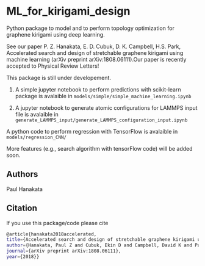 # ML_for_kirigami_design
Python package to model and to perform topology optimization for graphene kirigami using deep learning.

See our paper 
P. Z. Hanakata, E. D. Cubuk, D. K. Campbell, H.S. Park, Accelerated search and design of stretchable graphene kirigami using machine learning (arXiv preprint arXiv:1808.06111).Our paper is recently accepted to Physical Review Letters!

This package is still under developement. 

1. A simple jupyter notebook to perform predictions with scikit-learn package is avalaible in `models/simple/simple_machine_learning.ipynb`

2. A jupyter notebook to generate atomic configurations for LAMMPS input file is avalaible in `generate_LAMMPS_input/generate_LAMMPS_configuration_input.ipynb`


A python code to perform regression with TensorFlow is avalaible in `models/regression_CNN/`


More features (e.g., search algorithm with tensorFlow code) will be added soon.

## Authors
Paul Hanakata

## Citation

If you use this package/code please cite 
```bash
@article{hanakata2018accelerated,
title={Accelerated search and design of stretchable graphene kirigami using machine learning},
author={Hanakata, Paul Z and Cubuk, Ekin D and Campbell, David K and Park, Harold S},
journal={arXiv preprint arXiv:1808.06111},
year={2018}}
```
